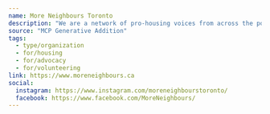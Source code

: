 ```yaml
---
name: More Neighbours Toronto
description: "We are a network of pro-housing voices from across the political spectrum that are committed to counterbalancing the anti-housing agenda that dominates Toronto's politics and has created an affordability crisis across the income spectrum. We aim to end the culture of small thinking that dominates Toronto's contemporary housing policies. We advocate reforms to increase our city's ability to build market and non-market housing supply, alongside demand reforms to encourage beneficial housing investment."
source: "MCP Generative Addition"
tags:
  - type/organization
  - for/housing
  - for/advocacy
  - for/volunteering
link: https://www.moreneighbours.ca
social:
  instagram: https://www.instagram.com/moreneighbourstoronto/
  facebook: https://www.facebook.com/MoreNeighbours/
---
```

